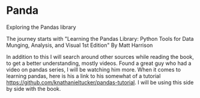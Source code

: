 # Panda
Exploring the Pandas library

The journey starts with "Learning the Pandas Library: Python Tools for Data Munging, Analysis, and Visual 1st Edition" By Matt Harrison

In addition to this I will search around other sources while reading the book, to get a better understanding, mostly videos. Found a great guy who had a video
on pandas series, I will be watching him more. When it comes to learning pandas, here is his a link to his somewhat of a tutorial https://github.com/knathanieltucker/pandas-tutorial. I will be using this side by side with the book.
